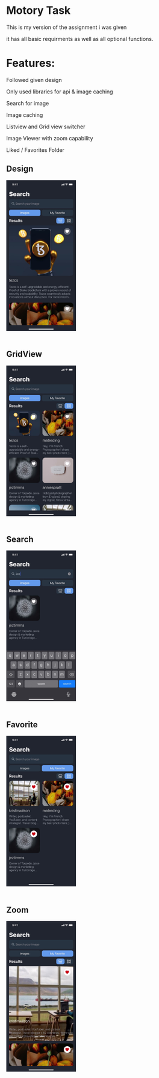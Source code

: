 #  Motory Task

This is my version of the assignment i was given

it has all basic requirments as well as all optional functions.


#  Features:

Followed given design

Only used libraries for api & image caching

Search for image

Image caching

Listview and Grid view switcher

Image Viewer with zoom capability

Liked / Favorites Folder


<p align="left">
<h2>Design</h2> 
  <img src="imgs/img1.png" height="400" title="hover text">
  <br/ >
    <br/ >
<h2>GridView</h2>
  <img src="imgs/img2.png" height="400" title="hover text">
    <br/ >
    <br/ >
        <h2>Search</h2>
  <img src="imgs/img3.png" height="400" title="hover text">
    <br/ >
    <br/ >
        <h2>Favorite</h2>
  <img src="imgs/img4.png" height="400" title="hover text">
    <br/ >
    <br/ >
        <h2>Zoom</h2>
  <img src="imgs/img5.png" height="400" title="hover text">
    <br/ >
    <br/ >
</p>
